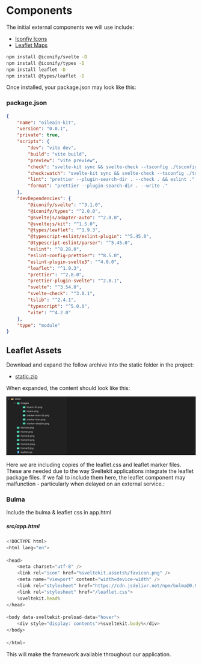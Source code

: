 # Components

The initial external components we will use include:

- [Iconfiy Icons](https://docs.iconify.design/icon-components/svelte/)
- [Leaflet Maps](https://leafletjs.com/)

~~~bash
npm install @iconify/svelte -D
npm install @iconify/types -D
npm install leaflet -D
npm install @types/leaflet -D
~~~

Once installed, your package.json may look like this:

### package.json

~~~json
{
	"name": "oileain-kit",
	"version": "0.0.1",
	"private": true,
	"scripts": {
		"dev": "vite dev",
		"build": "vite build",
		"preview": "vite preview",
		"check": "svelte-kit sync && svelte-check --tsconfig ./tsconfig.json",
		"check:watch": "svelte-kit sync && svelte-check --tsconfig ./tsconfig.json --watch",
		"lint": "prettier --plugin-search-dir . --check . && eslint .",
		"format": "prettier --plugin-search-dir . --write ."
	},
	"devDependencies": {
		"@iconify/svelte": "^3.1.0",
		"@iconify/types": "^2.0.0",
		"@sveltejs/adapter-auto": "^2.0.0",
		"@sveltejs/kit": "^1.5.0",
		"@types/leaflet": "^1.9.3",
		"@typescript-eslint/eslint-plugin": "^5.45.0",
		"@typescript-eslint/parser": "^5.45.0",
		"eslint": "^8.28.0",
		"eslint-config-prettier": "^8.5.0",
		"eslint-plugin-svelte3": "^4.0.0",
		"leaflet": "^1.9.3",
		"prettier": "^2.8.0",
		"prettier-plugin-svelte": "^2.8.1",
		"svelte": "^3.54.0",
		"svelte-check": "^3.0.1",
		"tslib": "^2.4.1",
		"typescript": "^5.0.0",
		"vite": "^4.2.0"
	},
	"type": "module"
}
~~~



## Leaflet Assets

Download and expand the follow archive into the static folder in the project:

- [static.zip](archives/static.zip)

When expanded, the content should look like this:

![](img/03.png)

Here we are including copies of the leaflet.css and leaflet marker files. These are needed due to the way Sveltekit applications integrate the leaflet package files. If we fail to include them here, the leaflet component may malfunction - particularly when delayed on an external service.:

### Bulma

Include the bulma & leaflet css in app.html

##### src/app.html

~~~typescript
<!DOCTYPE html>
<html lang="en">

<head>
	<meta charset="utf-8" />
	<link rel="icon" href="%sveltekit.assets%/favicon.png" />
	<meta name="viewport" content="width=device-width" />
	<link rel="stylesheet" href="https://cdn.jsdelivr.net/npm/bulma@0.9.4/css/bulma.min.css">
	<link rel="stylesheet" href="/leaflet.css">
	%sveltekit.head%
</head>

<body data-sveltekit-preload-data="hover">
	<div style="display: contents">%sveltekit.body%</div>
</body>

</html>
~~~

This will make the framework available throughout our application.

